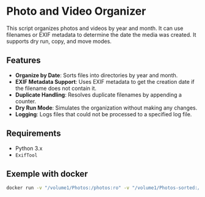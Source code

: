 # Photo and Video Organizer

This script organizes photos and videos by year and month. It can use filenames or EXIF metadata to determine the date the media was created.
It supports dry run, copy, and move modes.

## Features

- **Organize by Date**: Sorts files into directories by year and month.
- **EXIF Metadata Support**: Uses EXIF metadata to get the creation date if the filename does not contain it.
- **Duplicate Handling**: Resolves duplicate filenames by appending a counter.
- **Dry Run Mode**: Simulates the organization without making any changes.
- **Logging**: Logs files that could not be processed to a specified log file.

## Requirements

- Python 3.x
- `ExifTool`

## Exemple with docker
```bash
docker run -v "/volume1/Photos:/photos:ro" -v "/volume1/Photos-sorted:/photos-sorted" photomover --dry-run /photos /photos-sorted --ignore-dirs @eaDir  --ignore-dirs "#recycle"
```
